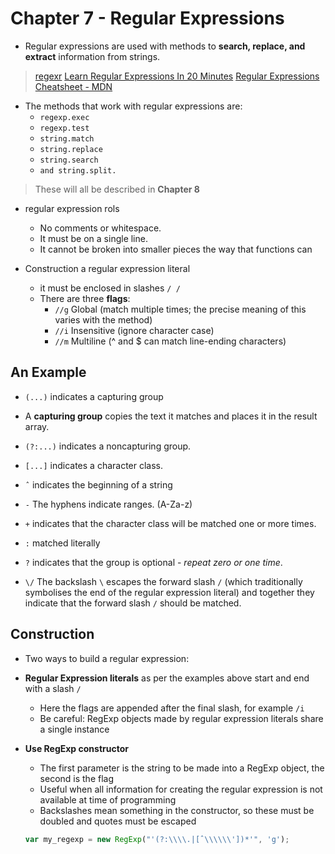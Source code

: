 # Chapter 7 - Regular Expressions

- Regular expressions are used with methods to **search, replace, and extract** information from strings.

> [regexr](https://regexr.com/)
> [Learn Regular Expressions In 20 Minutes](https://www.youtube.com/watch?v=rhzKDrUiJVk&t)
> [Regular Expressions Cheatsheet - MDN](https://developer.mozilla.org/en-US/docs/Web/JavaScript/Guide/Regular_Expressions/Cheatsheet)

- The methods that work with regular expressions are:
  - `regexp.exec`
  - `regexp.test`
  - `string.match`
  - `string.replace`
  - `string.search`
  - `and string.split.`

> These will all be described in **Chapter 8**

- regular expression rols
  - No comments or whitespace.
  - It must be on a single line.
  - It cannot be broken into smaller pieces the way that functions can

- Construction a regular expression literal
  - it must be enclosed in slashes `/ /`
  - There are three **flags**:
    - `//g` Global (match multiple times; the precise meaning of this varies with the method)
    - `//i` Insensitive (ignore character case)
    - `//m` Multiline (^ and $ can match line-ending characters)

## An Example

- `(...)` indicates a capturing group
- A **capturing group** copies the text it matches and places it in the result array.
- `(?:...)` indicates a noncapturing group.
- `[...]` indicates a character class.

- `ˆ` indicates the beginning of a string
- `-` The hyphens indicate ranges. (A-Za-z)
- `+` indicates that the character class will be matched one or more times.
- `:` matched literally
- `?` indicates that the group is optional - *repeat zero or one time*.
- `\/` The backslash `\` escapes the forward slash `/` (which traditionally symbolises the end of the regular expression literal) and together they indicate that the forward slash `/` should be matched.

## Construction

- Two ways to build a regular expression:

- **Regular Expression literals** as per the examples above start and end with a slash `/`
  - Here the flags are appended after the final slash, for example `/i`
  - Be careful: RegExp objects made by regular expression literals share a single instance

- **Use RegExp constructor**
  - The first parameter is the string to be made into a RegExp object, the second is the flag
  - Useful when all information for creating the regular expression is not available at time of programming
  - Backslashes mean something in the constructor, so these must be doubled and quotes must be escaped

  ```js
  var my_regexp = new RegExp("'(?:\\\\.|[ˆ\\\\\\'])*'", 'g');
  ```
